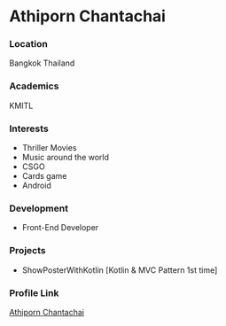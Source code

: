 # Athiporn Chantachai

### Location

Bangkok Thailand

### Academics

KMITL

### Interests

- Thriller Movies
- Music around the world
- CSGO
- Cards game
- Android

### Development

- Front-End Developer

### Projects

- ShowPosterWithKotlin [Kotlin & MVC Pattern 1st time]

### Profile Link

[Athiporn Chantachai](https://github.com/newasia2538)